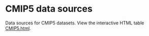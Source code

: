 # CMIP5 data sources

Data sources for CMIP5 datasets. View the interactive HTML table [CMIP5.html](https://santandermetgroup.github.io/ATLAS/data-sources/CMIP5/CMIP5.html).

